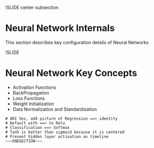 !SLIDE center subsection

# Neural Network Internals

This section describes key configuration details of Neural Networks

!SLIDE

# Neural Network Key Concepts

* Activation Functions
* BackPropagation
* Loss Functions
* Weight Initialization
* Data Normalization and Standardization


~~~SECTION:notes~~~
# ARI Sez, add picture of Regression ==> identity
# Default with ==> to Relu
# Classification ==> Softmax
# Tanh is better than sigmoid because it is centered
# Present hidden layer activation as timeline
~~~ENDSECTION~~~
